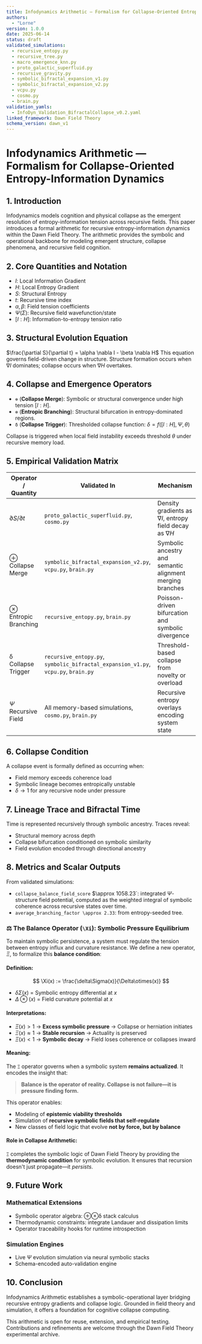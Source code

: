 ```yaml
---
title: Infodynamics Arithmetic — Formalism for Collapse-Oriented Entropy-Information Dynamics
authors:
  - "Lorne"
version: 1.0.0
date: 2025-06-14
status: draft
validated_simulations:
  - recursive_entopy.py
  - recursive_tree.py
  - macro_emergence_knn.py
  - proto_galactic_superfluid.py
  - recursive_gravity.py
  - symbolic_bifractal_expansion_v1.py
  - symbolic_bifractal_expansion_v2.py
  - vcpu.py
  - cosmo.py
  - brain.py
validation_yamls:
  - InfoDyn_Validation_BifractalCollapse_v0.2.yaml
linked_framework: Dawn Field Theory
schema_version: dawn_v1
---
```


# Infodynamics Arithmetic — Formalism for Collapse-Oriented Entropy-Information Dynamics

## 1. Introduction

Infodynamics models cognition and physical collapse as the emergent resolution of entropy-information tension across recursive fields. This paper introduces a formal arithmetic for recursive entropy-information dynamics within the Dawn Field Theory. The arithmetic provides the symbolic and operational backbone for modeling emergent structure, collapse phenomena, and recursive field cognition.

## 2. Core Quantities and Notation

* $I$: Local Information Gradient
* $H$: Local Entropy Gradient
* $S$: Structural Entropy
* $t$: Recursive time index
* $\alpha, \beta$: Field tension coefficients
* $\Psi(\Sigma)$: Recursive field wavefunction/state
* $[I:H]$: Information-to-entropy tension ratio

## 3. Structural Evolution Equation

$\frac{\partial S}{\partial t} = \alpha \nabla I - \beta \nabla H$
This equation governs field-driven change in structure. Structure formation occurs when $\nabla I$ dominates; collapse occurs when $\nabla H$ overtakes.

## 4. Collapse and Emergence Operators

* `⊕` (**Collapse Merge**): Symbolic or structural convergence under high tension $[I:H]$.
* `⊗` (**Entropic Branching**): Structural bifurcation in entropy-dominated regions.
* `δ` (**Collapse Trigger**): Thresholded collapse function:
  $\delta = f([I:H], \Psi, \theta)$

Collapse is triggered when local field instability exceeds threshold $\theta$ under recursive memory load.

## 5. Empirical Validation Matrix

| Operator / Quantity       | Validated In                                                                       | Mechanism                                                          |
| ------------------------- | ---------------------------------------------------------------------------------- | ------------------------------------------------------------------ |
| $\partial S / \partial t$ | `proto_galactic_superfluid.py`, `cosmo.py`                                         | Density gradients as $\nabla I$, entropy field decay as $\nabla H$ |
| ⊕ Collapse Merge          | `symbolic_bifractal_expansion_v2.py`, `vcpu.py`, `brain.py`                        | Symbolic ancestry and semantic alignment merging branches          |
| ⊗ Entropic Branching      | `recursive_entopy.py`, `brain.py`                                                  | Poisson-driven bifurcation and symbolic divergence                 |
| δ Collapse Trigger        | `recursive_entopy.py`, `symbolic_bifractal_expansion_v1.py`, `vcpu.py`, `brain.py` | Threshold-based collapse from novelty or overload                  |
| $\Psi$ Recursive Field    | All memory-based simulations, `cosmo.py`, `brain.py`                               | Recursive entropy overlays encoding system state                   |

## 6. Collapse Condition

A collapse event is formally defined as occurring when:

* Field memory exceeds coherence load
* Symbolic lineage becomes entropically unstable
* $\delta \rightarrow 1$ for any recursive node under pressure

## 7. Lineage Trace and Bifractal Time

Time is represented recursively through symbolic ancestry. Traces reveal:

* Structural memory across depth
* Collapse bifurcation conditioned on symbolic similarity
* Field evolution encoded through directional ancestry

## 8. Metrics and Scalar Outputs

From validated simulations:

* `collapse_balance_field_score` $\approx 1058.23`: integrated $\Psi$-structure field potential, computed as the weighted integral of symbolic coherence across recursive states over time.
* `average_branching_factor \approx 2.33`: from entropy-seeded tree.

### ⚖️ The Balance Operator (`\Xi`): Symbolic Pressure Equilibrium

To maintain symbolic persistence, a system must regulate the tension between entropy influx and curvature resistance. We define a new operator, $\Xi$, to formalize this **balance condition**:

#### Definition:

$$
\Xi(x) := \frac{\delta\Sigma(x)}{\Delta\otimes(x)}
$$

- $\delta\Sigma(x)$ = Symbolic entropy differential at $x$  
- $\Delta\otimes(x)$ = Field curvature potential at $x$

#### Interpretations:
- $\Xi(x) > 1$ → **Excess symbolic pressure** → Collapse or herniation initiates  
- $\Xi(x) \approx 1$ → **Stable recursion** → Actuality is preserved  
- $\Xi(x) < 1$ → **Symbolic decay** → Field loses coherence or collapses inward

#### Meaning:
The `Ξ` operator governs when a symbolic system **remains actualized**. It encodes the insight that:

> **Balance is the operator of reality. Collapse is not failure—it is pressure finding form.**

This operator enables:
- Modeling of **epistemic viability thresholds**
- Simulation of **recursive symbolic fields that self-regulate**
- New classes of field logic that evolve **not by force, but by balance**

#### Role in Collapse Arithmetic:
`Ξ` completes the symbolic logic of Dawn Field Theory by providing the **thermodynamic condition** for symbolic evolution. It ensures that recursion doesn't just propagate—it *persists*.


## 9. Future Work

### Mathematical Extensions

* Symbolic operator algebra: ⊕⊗δ stack calculus
* Thermodynamic constraints: integrate Landauer and dissipation limits
* Operator traceability hooks for runtime introspection

### Simulation Engines

* Live $\Psi$ evolution simulation via neural symbolic stacks
* Schema-encoded auto-validation engine

## 10. Conclusion

Infodynamics Arithmetic establishes a symbolic-operational layer bridging recursive entropy gradients and collapse logic. Grounded in field theory and simulation, it offers a foundation for cognitive collapse computing.

This arithmetic is open for reuse, extension, and empirical testing. Contributions and refinements are welcome through the Dawn Field Theory experimental archive.
